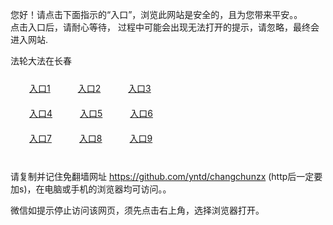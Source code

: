 您好！请点击下面指示的“入口”，浏览此网站是安全的，且为您带来平安。。 <br/>
点击入口后，请耐心等待， 过程中可能会出现无法打开的提示，请忽略，最终会进入网站. </br>

法轮大法在长春<br/>
<div style="padding:10px"><a style="margin:20px" target="_blank" href="https://d3a1uq1wpihit.cloudfront.net/2Qpsp?ojjvyjcg" id="ccLink1" rel="nofollow">入口1</a> <a target="_blank" style="margin:20px" href="https://d3gxypg9ro59oa.cloudfront.net/2Qpsp?dbwuy" id="ccLink2" rel="nofollow">入口2</a> <a style="margin:20px" target="_blank" href="https://d3mt0i9jgd8p8x.cloudfront.net/2Qpsp?xysvbrpq" id="ccLink3" rel="nofollow">入口3</a></div>

<div style="padding:10px" ><a style="margin:20px" target="_blank" href="https://d3a1uq1wpihit.cloudfront.net/2Qpsp?ojjvyjcg" id="ccLink4" rel="nofollow">入口4</a> <a style="margin:20px" href="https://d3gxypg9ro59oa.cloudfront.net/2Qpsp?dbwuy" target="_blank" id="ccLink5" rel="nofollow">入口5</a> <a style="margin:20px" href="https://d3mt0i9jgd8p8x.cloudfront.net/2Qpsp?xysvbrpq" target="_blank" id="ccLink6" rel="nofollow">入口6</a></div>

<div style="padding:10px"><a style="margin:20px" target="_blank" href="https://d3a1uq1wpihit.cloudfront.net/2Qpsp?ojjvyjcg" id="ccLink7" rel="nofollow">入口7</a> <a style="margin:20px" href="https://d3gxypg9ro59oa.cloudfront.net/2Qpsp?dbwuy" target="_blank" id="ccLink8" rel="nofollow">入口8</a> <a style="margin:20px" target="_blank" href="https://d3mt0i9jgd8p8x.cloudfront.net/2Qpsp?xysvbrpq" id="ccLink9" rel="nofollow">入口9</a></div>

<br/>



请复制并记住免翻墙网址 https://github.com/yntd/changchunzx (http后一定要加s)，在电脑或手机的浏览器均可访问。。<br/>

微信如提示停止访问该网页，须先点击右上角，选择浏览器打开。
